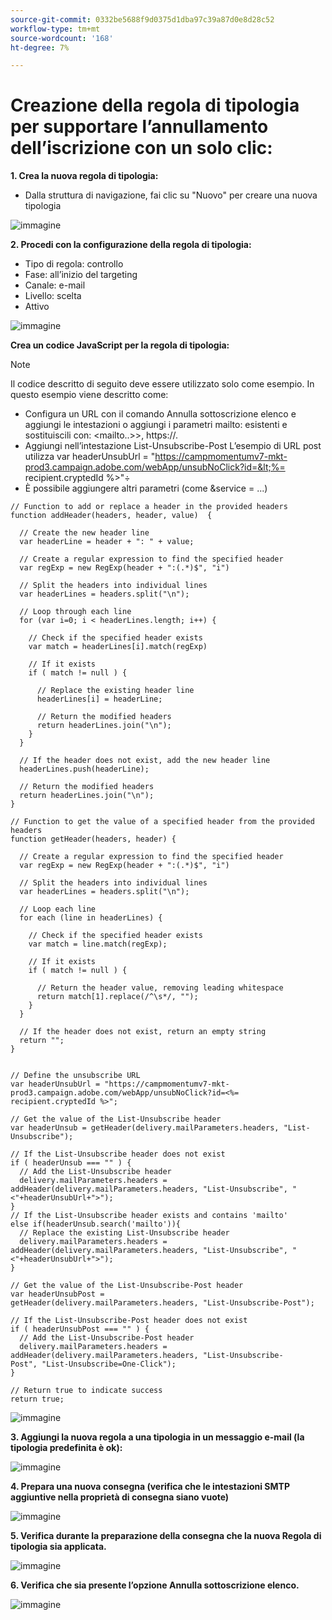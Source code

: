 ```yaml
---
source-git-commit: 0332be5688f9d0375d1dba97c39a87d0e8d28c52
workflow-type: tm+mt
source-wordcount: '168'
ht-degree: 7%

---
```

# Creazione della regola di tipologia per supportare l’annullamento dell’iscrizione con un solo clic:

**1. Crea la nuova regola di tipologia:**
* Dalla struttura di navigazione, fai clic su &quot;Nuovo&quot; per creare una nuova tipologia

![immagine](/help/assets/CreatingTypologyRules1.png)

**2. Procedi con la configurazione della regola di tipologia:**
* Tipo di regola: controllo
* Fase: all’inizio del targeting
* Canale: e-mail
* Livello: scelta
* Attivo


![immagine](/help/assets/CreatingTypologyRules2.png)


**Crea un codice JavaScript per la regola di tipologia:**


>[!NOTE]
>
>Il codice descritto di seguito deve essere utilizzato solo come esempio.
>In questo esempio viene descritto come:
>* Configura un URL con il comando Annulla sottoscrizione elenco e aggiungi le intestazioni o aggiungi i parametri mailto: esistenti e sostituiscili con: &lt;mailto..>>, https://.
>* Aggiungi nell’intestazione List-Unsubscribe-Post
>L’esempio di URL post utilizza var headerUnsubUrl = &quot;https://campmomentumv7-mkt-prod3.campaign.adobe.com/webApp/unsubNoClick?id=&lt;%= recipient.cryptedId %>&quot;÷
>* È possibile aggiungere altri parametri (come &amp;service = ...)
>


```
// Function to add or replace a header in the provided headers 
function addHeader(headers, header, value)  { 
    
  // Create the new header line 
  var headerLine = header + ": " + value; 
    
  // Create a regular expression to find the specified header 
  var regExp = new RegExp(header + ":(.*)$", "i") 
    
  // Split the headers into individual lines 
  var headerLines = headers.split("\n"); 
    
  // Loop through each line 
  for (var i=0; i < headerLines.length; i++) { 
      
    // Check if the specified header exists 
    var match = headerLines[i].match(regExp) 
      
    // If it exists 
    if ( match != null ) { 
        
      // Replace the existing header line 
      headerLines[i] = headerLine; 
        
      // Return the modified headers 
      return headerLines.join("\n"); 
    } 
  } 
    
  // If the header does not exist, add the new header line 
  headerLines.push(headerLine); 
    
  // Return the modified headers 
  return headerLines.join("\n"); 
} 
  
// Function to get the value of a specified header from the provided headers 
function getHeader(headers, header) { 
    
  // Create a regular expression to find the specified header 
  var regExp = new RegExp(header + ":(.*)$", "i") 
    
  // Split the headers into individual lines 
  var headerLines = headers.split("\n"); 
    
  // Loop each line 
  for each (line in headerLines) { 
      
    // Check if the specified header exists 
    var match = line.match(regExp); 
      
    // If it exists 
    if ( match != null ) { 
        
      // Return the header value, removing leading whitespace 
      return match[1].replace(/^\s*/, ""); 
    } 
  } 
    
  // If the header does not exist, return an empty string 
  return ""; 
} 
  
  
// Define the unsubscribe URL 
var headerUnsubUrl = "https://campmomentumv7-mkt-prod3.campaign.adobe.com/webApp/unsubNoClick?id=<%= recipient.cryptedId %>"; 
  
// Get the value of the List-Unsubscribe header 
var headerUnsub = getHeader(delivery.mailParameters.headers, "List-Unsubscribe"); 
  
// If the List-Unsubscribe header does not exist 
if ( headerUnsub === "" ) { 
  // Add the List-Unsubscribe header 
  delivery.mailParameters.headers = addHeader(delivery.mailParameters.headers, "List-Unsubscribe", "<"+headerUnsubUrl+">"); 
} 
// If the List-Unsubscribe header exists and contains 'mailto' 
else if(headerUnsub.search('mailto')){ 
  // Replace the existing List-Unsubscribe header 
  delivery.mailParameters.headers = addHeader(delivery.mailParameters.headers, "List-Unsubscribe", "<"+headerUnsubUrl+">"); 
} 
  
// Get the value of the List-Unsubscribe-Post header 
var headerUnsubPost = getHeader(delivery.mailParameters.headers, "List-Unsubscribe-Post"); 
  
// If the List-Unsubscribe-Post header does not exist 
if ( headerUnsubPost === "" ) { 
  // Add the List-Unsubscribe-Post header 
  delivery.mailParameters.headers = addHeader(delivery.mailParameters.headers, "List-Unsubscribe-Post", "List-Unsubscribe=One-Click"); 
} 
  
// Return true to indicate success 
return true; 
```


![immagine](/help/assets/CreatingTypologyRules3.png)

**3. Aggiungi la nuova regola a una tipologia in un messaggio e-mail (la tipologia predefinita è ok):**

![immagine](/help/assets/CreatingTypologyRules4.png)

**4. Prepara una nuova consegna (verifica che le intestazioni SMTP aggiuntive nella proprietà di consegna siano vuote)**

![immagine](/help/assets/CreatingTypologyRules5.png)

**5. Verifica durante la preparazione della consegna che la nuova Regola di tipologia sia applicata.**

![immagine](/help/assets/CreatingTypologyRules6.png)



**6. Verifica che sia presente l’opzione Annulla sottoscrizione elenco.**

![immagine](/help/assets/CreatingTypologyRules7.png)
